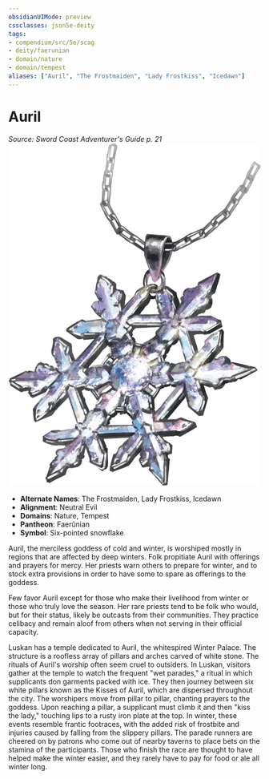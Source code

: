 ```yaml
---
obsidianUIMode: preview
cssclasses: json5e-deity
tags:
- compendium/src/5e/scag
- deity/faerunian
- domain/nature
- domain/tempest
aliases: ["Auril", "The Frostmaiden", "Lady Frostkiss", "Icedawn"]
---
```

# Auril
*Source: Sword Coast Adventurer's Guide p. 21* 
![](z_compendium/deities/img/scag-symbol-of-auril.webp#symbol)

- **Alternate Names**: The Frostmaiden, Lady Frostkiss, Icedawn
- **Alignment**: Neutral Evil
- **Domains**: Nature, Tempest
- **Pantheon**: Faerûnian
- **Symbol**: Six-pointed snowflake

Auril, the merciless goddess of cold and winter, is worshiped mostly in regions that are affected by deep winters. Folk propitiate Auril with offerings and prayers for mercy. Her priests warn others to prepare for winter, and to stock extra provisions in order to have some to spare as offerings to the goddess.

Few favor Auril except for those who make their livelihood from winter or those who truly love the season. Her rare priests tend to be folk who would, but for their status, likely be outcasts from their communities. They practice celibacy and remain aloof from others when not serving in their official capacity.

Luskan has a temple dedicated to Auril, the whitespired Winter Palace. The structure is a roofless array of pillars and arches carved of white stone. The rituals of Auril's worship often seem cruel to outsiders. In Luskan, visitors gather at the temple to watch the frequent "wet parades," a ritual in which supplicants don garments packed with ice. They then journey between six white pillars known as the Kisses of Auril, which are dispersed throughout the city. The worshipers move from pillar to pillar, chanting prayers to the goddess. Upon reaching a pillar, a supplicant must climb it and then "kiss the lady," touching lips to a rusty iron plate at the top. In winter, these events resemble frantic footraces, with the added risk of frostbite and injuries caused by falling from the slippery pillars. The parade runners are cheered on by patrons who come out of nearby taverns to place bets on the stamina of the participants. Those who finish the race are thought to have helped make the winter easier, and they rarely have to pay for food or ale all winter long.